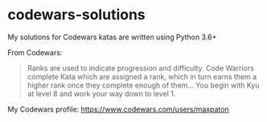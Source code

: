 # codewars-solutions

My solutions for Codewars katas are written using Python 3.6+

From Codewars: 
>Ranks are used to indicate progression and difficulty. Code Warriors complete Kata which are assigned a rank, which in turn earns them a higher rank once they complete enough of them... You begin with Kyu at level 8 and work your way down to level 1.

My Codewars profile: https://www.codewars.com/users/maxpaton

